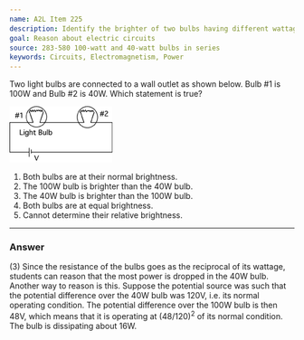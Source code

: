 ```yaml
---
name: A2L Item 225
description: Identify the brighter of two bulbs having different wattages in a series circuit.
goal: Reason about electric circuits
source: 283-580 100-watt and 40-watt bulbs in series
keywords: Circuits, Electromagnetism, Power
---
```


Two light bulbs are connected to a wall outlet as shown below.  Bulb #1
is 100W and Bulb #2 is 40W.  Which statement is true?

![Item225_fig1.gif](../images/Item225_fig1.gif)

1. Both bulbs are at their normal brightness.
2. The 100W bulb is brighter than the 40W bulb.
3. The 40W bulb is brighter than the 100W bulb.
4. Both bulbs are at equal brightness.
5. Cannot determine their relative brightness.



<hr/>

### Answer

(3) Since the resistance of the bulbs goes as the reciprocal of its
wattage, students can reason that the most power is dropped in the 40W
bulb. Another way to reason is this. Suppose the potential source was
such that the potential difference over the 40W bulb was 120V, i.e. its
normal operating condition. The potential difference over the 100W bulb
is then 48V, which means that it is operating at (48/120)<sup>2</sup> of its normal
condition. The bulb is dissipating about 16W.
